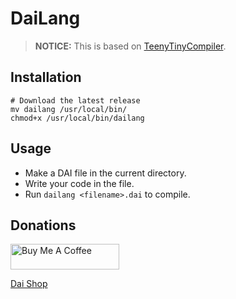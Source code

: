 # DaiLang
> **NOTICE:** This is based on [TeenyTinyCompiler](https://github.com/AZHenley/teenytinycompiler).
## Installation
```
# Download the latest release
mv dailang /usr/local/bin/
chmod+x /usr/local/bin/dailang
```
## Usage
* Make a DAI file in the current directory.
* Write your code in the file.
* Run `dailang <filename>.dai` to compile.

## Donations
<a href="https://www.buymeacoffee.com/daiai" target="_blank"><img src="https://cdn.buymeacoffee.com/buttons/default-orange.png" alt="Buy Me A Coffee" height="41" width="174"></a>

[Dai Shop](https://shop.dai-ai.xyz)